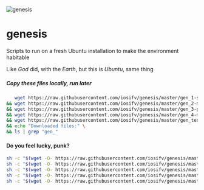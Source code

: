 ![genesis](./michelangelo.png)

# genesis
Scripts to run on a fresh Ubuntu installation to make the environment habitable

Like *God* did, with the *Earth*, but this is *Ubuntu*, same thing


##### Copy these files locally, run later
```bash
   wget https://raw.githubusercontent.com/iosifv/genesis/master/gen_1-system-apps.sh -q \
&& wget https://raw.githubusercontent.com/iosifv/genesis/master/gen_2-mysql.sh -q \
&& wget https://raw.githubusercontent.com/iosifv/genesis/master/gen_3-gui-apps.sh -q \
&& wget https://raw.githubusercontent.com/iosifv/genesis/master/gen_4-my-projects.sh -q \
&& wget https://raw.githubusercontent.com/iosifv/genesis/master/gen_test.sh -q \
&& echo "Downloaded files:" \
&& ls | grep "gen_"
```


#### Do you feel lucky, punk?
```bash
sh -c "$(wget -O- https://raw.githubusercontent.com/iosifv/genesis/master/gen_1-system-apps.sh)"
sh -c "$(wget -O- https://raw.githubusercontent.com/iosifv/genesis/master/gen_2-mysql.sh)"
sh -c "$(wget -O- https://raw.githubusercontent.com/iosifv/genesis/master/gen_3-gui-apps.sh)"
sh -c "$(wget -O- https://raw.githubusercontent.com/iosifv/genesis/master/gen_4-my-projects.sh)"
sh -c "$(wget -O- https://raw.githubusercontent.com/iosifv/genesis/master/gen_test.sh)"
```